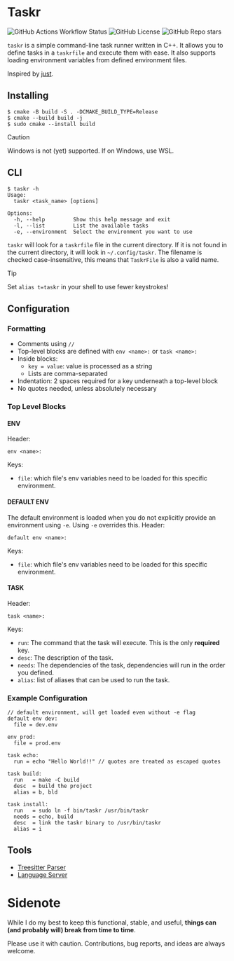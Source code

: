 # Taskr
![GitHub Actions Workflow Status](https://img.shields.io/github/actions/workflow/status/arne-vl/taskr/cmake-clang-gcc.yaml?branch=main&color=%23a6e3a1)
![GitHub License](https://img.shields.io/github/license/arne-vl/taskr?color=%23fab387)
![GitHub Repo stars](https://img.shields.io/github/stars/arne-vl/taskr?style=social)

`taskr` is a simple command-line task runner written in C++.
It allows you to define tasks in a `taskrfile` and execute them with ease.
It also supports loading environment variables from defined environment files.

Inspired by [just](https://github.com/casey/just).

## Installing
```
$ cmake -B build -S . -DCMAKE_BUILD_TYPE=Release
$ cmake --build build -j
$ sudo cmake --install build
```
> [!CAUTION]
> Windows is not (yet) supported. If on Windows, use WSL.

## CLI
```
$ taskr -h
Usage:
  taskr <task_name> [options]

Options:
  -h, --help         Show this help message and exit
  -l, --list         List the available tasks
  -e, --environment  Select the environment you want to use
```

`taskr` will look for a `taskrfile` file in the current directory. If it is not found in the current directory, it will look in `~/.config/taskr`.
The filename is checked case-insensitive, this means that `TaskrFile` is also a valid name.

> [!TIP]
> Set `alias t=taskr` in your shell to use fewer keystrokes!

## Configuration
### Formatting
- Comments using `//`
- Top-level blocks are defined with `env <name>:` or `task <name>:`
- Inside blocks:
	- `key = value`: value is processed as a string
	- Lists are comma-separated
- Indentation: 2 spaces required for a key underneath a top-level block
- No quotes needed, unless absolutely necessary

### Top Level Blocks
#### ENV
Header:
```taskrfile
env <name>:
```
Keys:
- `file`: which file's env variables need to be loaded for this specific environment.

#### DEFAULT ENV
The default environment is loaded when you do not explicitly provide an environment using `-e`. Using `-e` overrides this.
Header:
```taskrfile
default env <name>:
```
Keys:
- `file`: which file's env variables need to be loaded for this specific environment.

#### TASK
Header:
```taskrfile
task <name>:
```
Keys:
- `run`: The command that the task will execute. This is the only **required** key.
- `desc`: The description of the task.
- `needs`: The dependencies of the task, dependencies will run in the order you defined.
- `alias`: list of aliases that can be used to run the task.

### Example Configuration
```taskrfile
// default environment, will get loaded even without -e flag
default env dev:
  file = dev.env

env prod:
  file = prod.env

task echo:
  run = echo "Hello World!!" // quotes are treated as escaped quotes

task build:
  run   = make -C build
  desc  = build the project
  alias = b, bld

task install:
  run   = sudo ln -f bin/taskr /usr/bin/taskr
  needs = echo, build
  desc  = link the taskr binary to /usr/bin/taskr
  alias = i
```

## Tools
- [Treesitter Parser](https://github.com/arne-vl/tree-sitter-taskr)
- [Language Server](https://github.com/arne-vl/taskr-ls)

# Sidenote
While I do my best to keep this functional, stable, and useful, **things can (and probably will) break from time to time**.

Please use it with caution. Contributions, bug reports, and ideas are always welcome.
